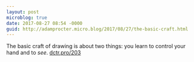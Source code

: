```yaml
---
layout: post
microblog: true
date: 2017-08-27 08:54 -0000
guid: http://adamprocter.micro.blog/2017/08/27/the-basic-craft.html
---
```

The basic craft of drawing is about two things: you learn to control your hand and to *see*. [dctr.pro/203](http://dctr.pro/203) 
